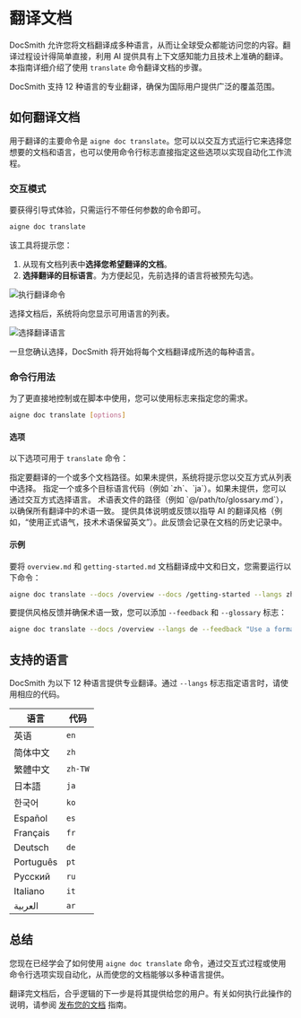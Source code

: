 # 翻译文档

DocSmith 允许您将文档翻译成多种语言，从而让全球受众都能访问您的内容。翻译过程设计得简单直接，利用 AI 提供具有上下文感知能力且技术上准确的翻译。本指南详细介绍了使用 `translate` 命令翻译文档的步骤。

DocSmith 支持 12 种语言的专业翻译，确保为国际用户提供广泛的覆盖范围。

## 如何翻译文档

用于翻译的主要命令是 `aigne doc translate`。您可以以交互方式运行它来选择您想要的文档和语言，也可以使用命令行标志直接指定这些选项以实现自动化工作流程。

### 交互模式

要获得引导式体验，只需运行不带任何参数的命令即可。

```bash
aigne doc translate
```

该工具将提示您：
1.  从现有文档列表中**选择您希望翻译的文档**。
2.  **选择翻译的目标语言**。为方便起见，先前选择的语言将被预先勾选。

![执行翻译命令](https://docsmith.aigne.io/image-bin/uploads/9b47a9f979745a3089c287f73715c0a3.png)

选择文档后，系统将向您显示可用语言的列表。

![选择翻译语言](https://docsmith.aigne.io/image-bin/uploads/c53f880f08a9f65f377038198f1a1d1d.png)

一旦您确认选择，DocSmith 将开始将每个文档翻译成所选的每种语言。

### 命令行用法

为了更直接地控制或在脚本中使用，您可以使用标志来指定您的需求。

```bash
aigne doc translate [options]
```

#### 选项

以下选项可用于 `translate` 命令：

<x-field-group>
  <x-field data-name="--docs" data-type="array" data-required="false">
    <x-field-desc markdown>指定要翻译的一个或多个文档路径。如果未提供，系统将提示您以交互方式从列表中选择。</x-field-desc>
  </x-field>
  <x-field data-name="--langs" data-type="array" data-required="false">
    <x-field-desc markdown>指定一个或多个目标语言代码（例如 `zh`、`ja`）。如果未提供，您可以通过交互方式选择语言。</x-field-desc>
  </x-field>
  <x-field data-name="--glossary" data-type="string" data-required="false">
    <x-field-desc markdown>术语表文件的路径（例如 `@/path/to/glossary.md`），以确保所有翻译中的术语一致。</x-field-desc>
  </x-field>
  <x-field data-name="--feedback" data-type="string" data-required="false">
    <x-field-desc markdown>提供具体说明或反馈以指导 AI 的翻译风格（例如，“使用正式语气，技术术语保留英文”）。此反馈会记录在文档的历史记录中。</x-field-desc>
  </x-field>
</x-field-group>

#### 示例

要将 `overview.md` 和 `getting-started.md` 文档翻译成中文和日文，您需要运行以下命令：

```bash
aigne doc translate --docs /overview --docs /getting-started --langs zh ja
```

要提供风格反馈并确保术语一致，您可以添加 `--feedback` 和 `--glossary` 标志：

```bash
aigne doc translate --docs /overview --langs de --feedback "Use a formal tone" --glossary @/path/to/glossary.md
```

## 支持的语言

DocSmith 为以下 12 种语言提供专业翻译。通过 `--langs` 标志指定语言时，请使用相应的代码。

| 语言 | 代码 |
|---|---|
| 英语 | `en` |
| 简体中文 | `zh` |
| 繁體中文 | `zh-TW` |
| 日本語 | `ja` |
| 한국어 | `ko` |
| Español | `es` |
| Français | `fr` |
| Deutsch | `de` |
| Português | `pt` |
| Русский | `ru` |
| Italiano | `it` |
| العربية | `ar` |

## 总结

您现在已经学会了如何使用 `aigne doc translate` 命令，通过交互式过程或使用命令行选项实现自动化，从而使您的文档能够以多种语言提供。

翻译完文档后，合乎逻辑的下一步是将其提供给您的用户。有关如何执行此操作的说明，请参阅 [发布您的文档](./guides-publishing-your-docs.md) 指南。